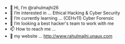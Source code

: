 - 👋 Hi, I’m @rahulmajhi26
- 👀 I’m interested in ... Ethical Hacking & Cyber Security
- 🌱 I’m currently learning ... (CEHv11) Cyber Forensic
- 💞️ I’m looking a best hacker's team to work with me 
- 📫 How to reach me ...
- 🔗 my website ... http://www.rahulmajhi.unaux.com
<!---
rahulmajhi26/rahulmajhi26 is a ✨ special ✨ repository because its `README.md` (this file) appears on your GitHub profile.
You can click the Preview link to take a look at your changes.
--->
